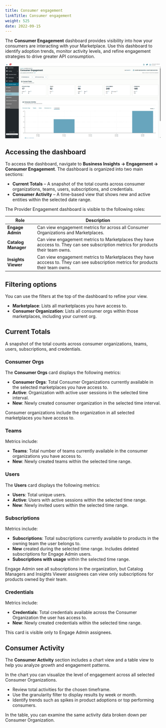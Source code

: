 ```yaml
---
title: Consumer engagement
linkTitle: Consumer engagement
weight: 525
date: 2022-09-15
---
```


The **Consumer Engagement** dashboard provides visibility into how your consumers are interacting with your Marketplace.
Use this dashboard to identify adoption trends, monitor activity levels, and refine engagement strategies to drive greater API consumption.

![Consumer Engagement Screenshot](/static/Images/consumer_engagement.png)

## Accessing the dashboard

To access the dashboard, navigate to **Business Insights -> Engagement -> Consumer Engagement**.
The dashboard is organized into two main sections:

* **Current Totals** – A snapshot of the total counts across consumer organizations, teams, users, subscriptions, and credentials.
* **Consumer Activity** – A time-based view that shows new and active entities within the selected date range.

The Provider Engagement dashboard is visible to the following roles:

| Role                | Description                                                                                                                                       |
| ------------------------| ------------------------------------------------------------------------------------------------------------------------------------------------- |
| **Engage Admin**    | Can view engagement metrics for across all Consumer Organizations and Marketplaces.       |
| **Catalog Manager** | Can view engagement metrics to Marketplaces they have acccess to. They can see subscription metrics for products their team owns.            |
| **Insights Viewer** |Can view engagement metrics to Marketplaces they have acccess to.  They can see subscription metrics for products their team owns.                           |

## Filtering options

You can use the filters at the top of the dashboard to refine your view.

* **Marketplace**: Lists all marketplaces you have access to.
* **Consumer Organization**: Lists all consumer orgs within those marketplaces, including your current org.

## Current Totals

A snapshot of the total counts across consumer organizations, teams, users, subscriptions, and credentials.

### Consumer Orgs

The **Consumer Orgs** card displays the following metrics:

* **Consumer Orgs**: Total Consumer Organizations currently available in the selected marketplaces you have access to.
* **Active**: Organization with active user sessions in the selected time interval.
* **New**: Newly created consumer organization in the selected time interval.

Consumer organizations include the organization in all selected marketplaces you have access to.

### Teams
   
Metrics include:

* **Teams**: Total number of teams currently available in the consumer organizations you have access to.
* **New**: Newly created teams within the selected time range.

### Users

The **Users** card displays the following metrics:

* **Users**: Total unique users.
* **Active**: Users with active sessions within the selected time range.
* **New**: Newly invited users within the selected time range.

### Subscriptions

Metrics include:

* **Subscriptions**: Total subscriptions currently available to products in the owning team the user belongs to.
* **New** created during the selected time range. Includes deleted subscriptions for Engage Admin users.
* **Subscriptions with usage** within the selected time range.

Engage Admin see all subscriptions in the organization, but Catalog Managers and Insights Viewer assignees can view only subscriptions for products owned by their team.

### Credentials

Metrics include:

* **Credentials**: Total credentials available across the Consumer Organization the user has access to.
* **New**: Newly created credentials within the selected time range.

This card is visible only to Engage Admin assignees.

## Consumer Activity

The **Consumer Activity** section includes a chart view and a table view to help you analyze growth and engagement patterns.

In the chart you can visualize the level of engagement across all selected Consumer Organizations.

* Review total activities for the chosen timeframe.
* Use the granularity filter to display results by week or month.
* Identify trends such as spikes in product adoptions or top performing consumers.

In the table, you can examine the same activity data broken down per Consumer Organization.
